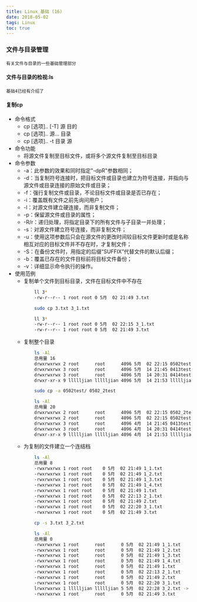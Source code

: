 ```yaml
---
title: Linux_基础 (16)
date: 2018-05-02
tags: Linux
toc: true
---
```


### 文件与目录管理
    有关文件与目录的一些基础管理部分

<!-- more -->

#### 文件与目录的检视:ls
    基础4已经有介绍了

#### 复制cp
- 命令格式
    * cp [选项]..  [-T] 源  目的   
    * cp [选项]..   源...  目录      
    * cp [选项]..  -t   目录  源
- 命令功能
    * 将源文件复制至目标文件，或将多个源文件复制至目标目录
- 命令参数
	* -a：此参数的效果和同时指定"-dpR"参数相同；
	* -d：当复制符号连接时，把目标文件或目录也建立为符号连接，并指向与源文件或目录连接的原始文件或目录；
	* -f：强行复制文件或目录，不论目标文件或目录是否已存在；
	* -i：覆盖既有文件之前先询问用户；
	* -l：对源文件建立硬连接，而非复制文件；
	* -p：保留源文件或目录的属性；
	* -R/r：递归处理，将指定目录下的所有文件与子目录一并处理；
	* -s：对源文件建立符号连接，而非复制文件；
	* -u：使用这项参数后只会在源文件的更改时间较目标文件更新时或是名称相互对应的目标文件并不存在时，才复制文件；
	* -S：在备份文件时，用指定的后缀“SUFFIX”代替文件的默认后缀；
	* -b：覆盖已存在的文件目标前将目标文件备份；
	* -v：详细显示命令执行的操作。
- 使用范例
    * 复制单个文件到目标目录，文件在目标文件中不存在
        ```bash
            ll 3*
            -rw-r--r-- 1 root root 0 5月  02 21:49 3.txt

            sudo cp 3.txt 3_1.txt

            ll 3*
            -rw-r--r-- 1 root root 0 5月  02 22:15 3_1.txt
            -rw-r--r-- 1 root root 0 5月  02 21:49 3.txt
        ```
    * 复制整个目录
        ```bash
            ls -Al
            总用量 16
            drwxrwxrwx 2 root      root      4096 5月  02 22:15 0502test
            drwxrwxrwx 3 root      root      4096 5月  14 21:45 0413test
            drwxrwxrwx 3 root      root      4096 5月  14 20:31 0414test
            drwxr-xr-x 9 llllljian llllljian 4096 5月  14 21:53 llllljian

            sudo cp -a 0502test/ 0502_2test

            ls -Al
            总用量 20
            drwxrwxrwx 2 root      root      4096 5月  02 22:15 0502_2test
            drwxrwxrwx 2 root      root      4096 5月  02 22:15 0502test
            drwxrwxrwx 3 root      root      4096 4月  14 21:45 0413test
            drwxrwxrwx 3 root      root      4096 4月  14 20:31 0414test
            drwxr-xr-x 9 llllljian llllljian 4096 4月  14 21:53 llllljian
        ```
    * 为复制的文件建立一个连结档
        ```bash
            ls -Al
            总用量 8
            -rwxrwxrwx 1 root root    0 5月  02 21:49 1_1.txt
            -rwxrwxrwx 1 root root    0 5月  02 21:49 1_2.txt
            -rwxrwxrwx 1 root root    0 5月  02 21:49 1_3.txt
            -rwxrwxrwx 1 root root    0 5月  02 21:49 1_4.txt
            -rwxrwxrwx 1 root root    0 5月  02 21:49 1.txt
            -rwxrwxrwx 1 root root    0 5月  02 22:13 2_1.txt
            -rwxrwxrwx 1 root root    0 5月  02 21:49 2.txt
            -rwxrwxrwx 1 root root    0 5月  02 22:20 3_1.txt
            -rwxrwxrwx 1 root root    0 5月  02 21:49 3.txt

            cp -s 3.txt 3_2.txt

            ls -Al
            总用量 0
            -rwxrwxrwx 1 root      root      0 5月  02 21:49 1_1.txt
            -rwxrwxrwx 1 root      root      0 5月  02 21:49 1_2.txt
            -rwxrwxrwx 1 root      root      0 5月  02 21:49 1_3.txt
            -rwxrwxrwx 1 root      root      0 5月  02 21:49 1_4.txt
            -rwxrwxrwx 1 root      root      0 5月  02 21:49 1.txt
            -rwxrwxrwx 1 root      root      0 5月  02 22:13 2_1.txt
            -rwxrwxrwx 1 root      root      0 5月  02 21:49 2.txt
            -rwxrwxrwx 1 root      root      0 5月  02 22:20 3_1.txt
            lrwxrwxrwx 1 llllljian llllljian 5 5月  02 22:28 3_2.txt -> 3.txt
            -rwxrwxrwx 1 root      root      0 5月  02 21:49 3.txt
        ```
